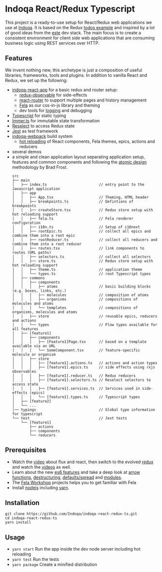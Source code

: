 # Indoqa React/Redux Typescript

This project is a ready-to-use setup for React/Redux web applications we use at [Indoqa](https://indoqa.com). It is based on the
Redux [todos example](https://github.com/reactjs/redux/tree/master/examples/todos) and inspired by a lot of good ideas from the [este](https://github.com/este/este) dev stack.
The main focus is to create a consistent environment for client side web applications that are consuming business logic using REST services over HTTP.

## Features

We invent nothing new, this archetype is just a composition of useful libraries, frameworks, tools and plugins. In addition to vanilla React and Redux, we set up the following:

  * [indoqa-react-app](https://github.com/Indoqa/indoqa-react-app) for a basic redux and router setup:
    * [redux-observable](https://github.com/redux-observable/redux-observable) for side-effects
    * [react-router](https://github.com/reactjs/react-router) to support multiple pages and history management
    * [Fela](http://fela.ts.org/docs/Introduction.html) as our css-in-js library and theming
    * dev tools for [logging](https://github.com/fcomb/redux-logger) and debugging
  * [Typescript](https://www.typescriptlang.org) for static typing
  * [Immer.ts](https://github.com/mweststrate/immer) for immutable state transformation
  * [Reselect](https://github.com/reactjs/reselect) to access Redux state
  * [Jest](https://facebook.github.io/jest/docs/en/getting-started.html) as test framework
  * [indoqa-webpack](https://github.com/Indoqa/indoqa-webpack) build system
    * [hot reloading](https://webpack.github.io/docs/hot-module-replacement-with-webpack.html) of React components, Fela themes, epics, actions and reducers
  * several demos
  * a simple and clean application layout separating application setup, features and common components and following the [atomic design](http://atomicdesign.bradfrost.com/) methodology by Brad Frost.
    ```
    src
    ├── main
    │   ├── index.ts                        // entry point to the Javascript application
    │   ├── app
    │   │   ├── App.tsx                     // Theming, HTML header
    │   │   ├── breakpoints.ts              // Defintions of breakpoints
    │   │   ├── createStore.tsx             // Redux store setup with hot reloading support
    │   │   ├── fela.ts                     // Fela renderer configuration
    │   │   ├── i18n.ts                     // Setup of i18next
    │   │   ├── rootEpic.ts                 // collect all epics and combine them into a root epic
    │   │   ├── rootReducer.ts              // collect all reducers and combine them into a root reducer
    │   │   ├── routes.tsx                  // link components to routes (URL paths)
    │   │   ├── selectors.ts                // collect all selectors
    │   │   ├── store.ts                    // Redux store setup with hot reloading support
    │   │   ├── theme.ts                    // application theme
    │   │   └── types.ts                    // root Typescript types
    │   ├── commons
    │   │   ├── components
    │   │   │   ├── atoms                   // basic building blocks (e.g. boxes, links, etc.)
    │   │   │   ├── molecules               // composition of atoms
    │   │   │   ├── organisms               // compositions of molecules and atoms
    │   │   │   └── templates               // compositions of organisms, molecules and atoms
    │   │   ├── store                       // reusable epics, reducers and actions
    │   │   └── types                       // Flow types available for all features
    │   ├── [feature1]
    │   │   ├── components
    │   │   │   ├── [Feature1]Page.tsx      // based on a template available via an URL
    │   │   │   └── SomeComponent.tsx       // feature-specific molecule or organism
    │   │   ├── store
    │   │   │   ├── [feature1].actions.ts   // actions and action types
    │   │   │   ├── [feature1].epics.ts     // side effects using rxjs observables
    │   │   │   ├── [feature1].reducer.ts   // Redux reducers
    │   │   │   ├── [feature1].selectors.ts // Reselect selectors to access state
    │   │   │   ├── [feature1].services.ts  // Services used in side-effects (epics)
    │   │   │   └── [feature1].types.ts     // Typescript types
    │   ├── [feature2]
    │   └── ...
    │── typings                             // Global type information for typescript
    └── test                                // Jest tests
        └── [feature1]
            ├── actions
            ├── components
            └── reducers
    ```

## Prerequisites

  * Watch the [video](https://facebook.github.io/flux/) about flux and react, then switch to the evolved [redux](http://redux.ts.org/index.html) and watch the [videos](https://egghead.io/series/getting-started-with-redux) as well.
  * Learn about the new [es6 features](https://github.com/lukehoban/es6features#readme) and take a deep look at [arrow functions](http://exploringjs.com/es6/ch_arrow-functions.html), [destructuring](https://gist.github.com/mikaelbr/9900818), [defaults/spread](https://medium.com/ecmascript-2015/default-rest-spread-f3ab0d2e0a5e#.xn5wo78hb) and [modules](http://exploringjs.com/es6/ch_modules.html).
  * The [Fela Workshop](https://github.com/tajo/fela-workshop) projects helps you to get familiar with Fela
  * Install [nodejs](https://nodejs.org/en/download/package-manager/) including [yarn](https://yarnpkg.com/lang/en/docs/install/).

## Installation

```
git clone https://github.com/Indoqa/indoqa-react-redux-ts.git
cd indoqa-react-redux-ts
yarn install
```

## Usage

  * ```yarn start``` Run the app inside the dev node server including hot reloading
  * ```yarn test``` Run the tests
  * ```yarn package``` Create a minified distribution
